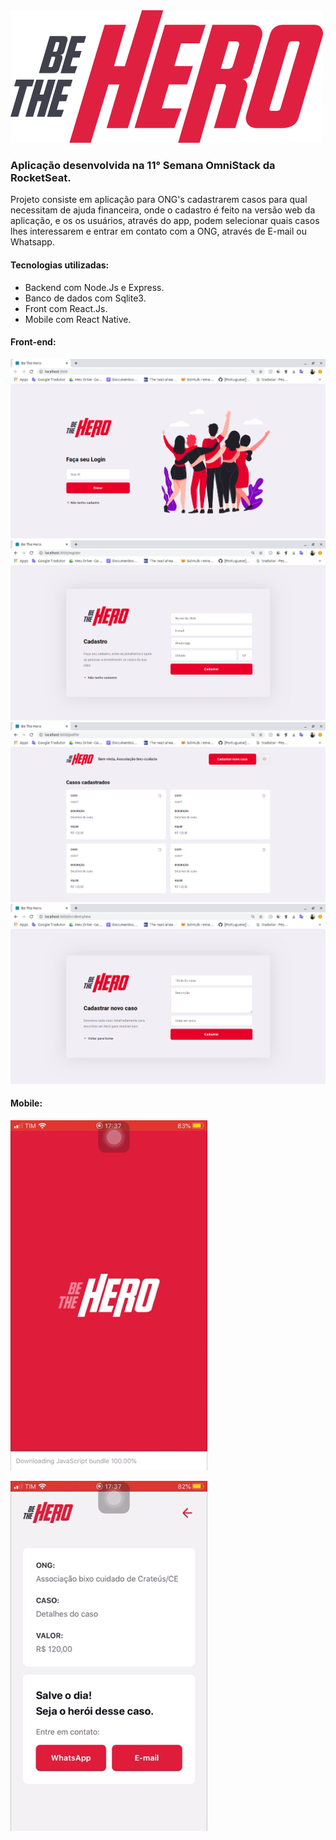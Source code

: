 <img src= "frontend/src/assets/logo.svg">

### Aplicação desenvolvida na 11° Semana OmniStack da RocketSeat.
 
 Projeto consiste em aplicação para ONG's cadastrarem casos para qual necessitam de ajuda financeira, onde o cadastro é feito na versão web da aplicação, e os os usuários, através do app, podem selecionar quais casos lhes interessarem e entrar em contato com a ONG, através de E-mail ou Whatsapp.

#### Tecnologias utilizadas: 
- Backend com Node.Js e Express.
- Banco de dados com Sqlite3.
- Front com React.Js.
- Mobile com React Native.

#### Front-end:

<img src= "assets/Login.png">
<img src= "assets/CadastrarONG.png">
<img src= "assets/Perfil.png">
<img src= "assets/CadastrarCaso.png">

#### Mobile:

![](assets/app.gif)

![](assets/app2.gif)
